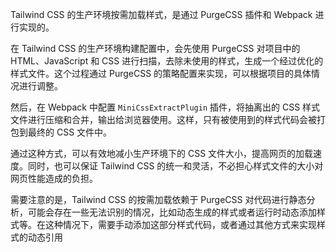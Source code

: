 Tailwind CSS 的生产环境按需加载样式，是通过 PurgeCSS 插件和 Webpack 进行实现的。

在 Tailwind CSS 的生产环境构建配置中，会先使用 PurgeCSS 对项目中的 HTML、JavaScript 和 CSS 进行扫描，去除未使用的样式，生成一个经过优化的样式文件。这个过程通过 PurgeCSS 的策略配置来实现，可以根据项目的具体情况进行调整。

然后，在 Webpack 中配置 `MiniCssExtractPlugin` 插件，将抽离出的 CSS 样式文件进行压缩和合并，输出给浏览器使用。这样，只有被使用到的样式代码会被打包到最终的 CSS 文件中。

通过这种方式，可以有效地减小生产环境下的 CSS 文件大小，提高网页的加载速度。同时，也可以保证 Tailwind CSS 的统一和灵活，不必担心样式文件的大小对网页性能造成的负担。

需要注意的是，Tailwind CSS 的按需加载依赖于 PurgeCSS 对代码进行静态分析，可能会存在一些无法识别的情况，比如动态生成的样式或者运行时动态添加样式等。在这种情况下，需要手动添加这部分样式代码，或者通过其他方式来实现样式的动态引用